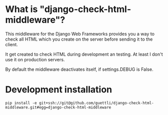 # What is "django-check-html-middleware"?

This middleware for the Django Web Frameworks provides you a way to check all HTML which you create 
on the server before sending it to the client.

It get created to check HTML during development an testing. At least I don't use it on production servers.

By default the middleware deactivates itself, if settings.DEBUG is False.

# Development installation

```
pip install -e git+ssh://git@github.com/guettli/django-check-html-middleware.git#egg=django-check-html-middleware
```